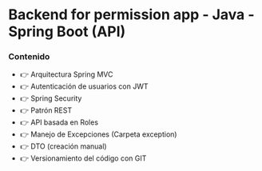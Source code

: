 # Backend for permission app - Java - Spring Boot (API)

### Contenido

- 👉 Arquitectura Spring MVC
- 👉 Autenticación de usuarios con JWT
- 👉 Spring Security
- 👉 Patrón REST
- 👉 API basada en Roles
- 👉 Manejo de Excepciones (Carpeta exception)
- 👉 DTO (creación manual)
- 👉 Versionamiento del código con GIT
